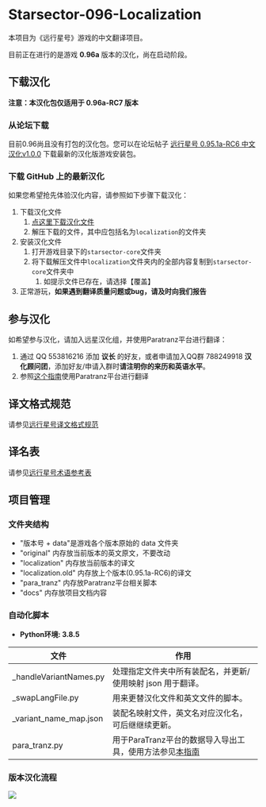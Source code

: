 ﻿# Starsector-096-Localization

本项目为《远行星号》游戏的中文翻译项目。

目前正在进行的是游戏 **0.96a** 版本的汉化，尚在启动阶段。

## 下载汉化

**注意：本汉化包仅适用于 0.96a-RC7 版本**

### 从论坛下载

目前0.96尚且没有打包的汉化包。您可以在论坛帖子 [远行星号 0.95.1a-RC6 中文汉化v1.0.0](https://www.fossic.org/thread-3060-1-1.html) 下载最新的汉化版游戏安装包。

### 下载 GitHub 上的最新汉化

如果您希望抢先体验汉化内容，请参照如下步骤下载汉化：

1. 下载汉化文件
   1. [点这里下载汉化文件](https://github.com/TruthOriginem/Starsector-096-Localization/archive/refs/heads/main.zip)
   2. 解压下载的文件，其中应包括名为`localization`的文件夹
2. 安装汉化文件
   1. 打开游戏目录下的`starsector-core`文件夹
   2. 将下载解压文件中`localization`文件夹内的全部内容复制到`starsector-core`文件夹中
      1. 如提示文件已存在，请选择【覆盖】
3. 正常游玩，**如果遇到翻译质量问题或bug，请及时向我们报告**

## 参与汉化

如希望参与汉化，请加入远星汉化组，并使用Paratranz平台进行翻译：

1. 通过 QQ 553816216 添加 **议长** 的好友，或者申请加入QQ群 788249918 **汉化顾问团**，添加好友/申请入群时**请注明你的来历和英语水平**。
2. 参照[这个指南](docs/tut_translator.md)使用Paratranz平台进行翻译

## 译文格式规范

请参见[远行星号译文格式规范](docs/format_standard.md)

## 译名表

请参见[远行星号术语参考表](https://paratranz.cn/projects/3489/terms)

## 项目管理

### 文件夹结构

* "版本号 + data"是游戏各个版本原始的 data 文件夹
* "original" 内存放当前版本的英文原文，不要改动
* "localization" 内存放当前版本的译文
* "localization.old" 内存放上个版本(0.95.1a-RC6)的译文
* "para_tranz" 内存放Paratranz平台相关脚本
* "docs" 内存放项目文档内容

### 自动化脚本

* **Python环境: 3.8.5**

| 文件                  | 作用                                                    |
|-----------------------|-------------------------------------------------------|
| _handleVariantNames.py | 处理指定文件夹中所有装配名，并更新/使用映射 json 用于翻译。                     |
| _swapLangFile.py       | 用来更替汉化文件和英文文件的脚本。                                     |
| _variant_name_map.json | 装配名映射文件，英文名对应汉化名，可后继继续更新。                             |
| para_tranz.py         | 用于ParaTranz平台的数据导入导出工具，使用方法参见[本指南](docs/tut_admin.md) |

### 版本汉化流程

![][flow-chart]

[flow-chart]:docs/flow_chart.png
